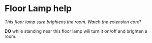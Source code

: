# Floor Lamp help

*This floor lamp sure brightens the room. Watch the extension cord!*

**DO** while standing near this floor lamp will turn it on/off and brighten a room.
